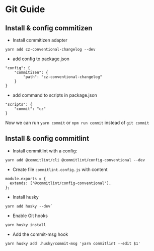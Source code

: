# Git Guide


## Install & config commitizen
- Install commitizen adapter
```
yarn add cz-conventional-changelog --dev
```

- add config to package.json
```
"config": {
	"commitizen": {
		"path": "cz-conventional-changelog"
	}
}
```

- add command to scripts in package.json
```
"scripts": {
    "commit": "cz"
}
```

Now we can run `yarn commit` or `npm run commit` instead of `git commit`


## Install & config commitlint

- Install commitlint with a config:
```
yarn add @commitlint/cli @commitlint/config-conventional --dev
```

- Create file `commitlint.config.js` with content
```
module.exports = {
  extends: ['@commitlint/config-conventional'],
};
```

- Install husky
```
yarn add husky --dev`
```

- Enable Git hooks
```
yarn husky install
```

- Add the commit-msg hook
```
yarn husky add .husky/commit-msg 'yarn commitlint --edit $1'
```
